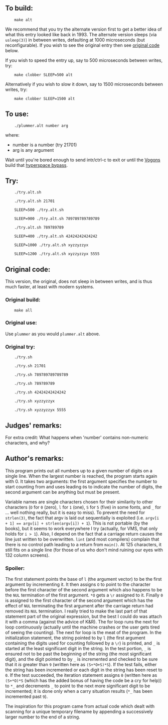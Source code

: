 ## To build:

``` <!---sh-->
    make alt
```

We recommend that you try the alternate version first to get a better idea of
what this entry looked like back in 1993. The alternate version sleeps (via
`usleep(3)`) in between writes, defaulting at 1000 microseconds (but
reconfigurable). If you wish to see the original entry then see [original
code](#original-code) below.

If you wish to speed the entry up, say to 500 microseconds between writes, try:

``` <!---sh-->
    make clobber SLEEP=500 alt
```

Alternatively if you wish to slow it down, say to 1500 microseconds between
writes, try:

``` <!---sh-->
    make clobber SLEEP=1500 alt
```


## To use:

``` <!---sh-->
    ./plummer.alt number arg
```

where:

- number is a number    (try 21701)
- arg is any argument

Wait until you're bored enough to send intr/ctrl-c to exit or until the
[Vogons](https://hitchhikers.fandom.com/wiki/Vogon) build that [hyperspace
bypass](https://hitchhikers.fandom.com/wiki/Bypass).


## Try:

``` <!---sh-->
    ./try.alt.sh

    ./try.alt.sh 21701

    SLEEP=500 ./try.alt.sh

    SLEEP=900 ./try.alt.sh 789789789789789

    ./try.alt.sh 789789789

    SLEEP=400 ./try.alt.sh 42424242424242

    SLEEP=1000 ./try.alt.sh xyzzyzzyx

    SLEEP=1200 ./try.alt.sh xyzzyzzyx 5555
```


## Original code:

This version, the original, does not sleep in between writes, and is thus much
faster, at least with modern systems.


### Original build:

``` <!---sh-->
    make all
```


### Original use:

Use `plummer` as you would `plummer.alt` above.


### Original try:

``` <!---sh-->
    ./try.sh

    ./try.sh 21701

    ./try.sh 789789789789789

    ./try.sh 789789789

    ./try.sh 42424242424242

    ./try.sh xyzzyzzyx

    ./try.sh xyzzyzzyx 5555
```


## Judges' remarks:

For extra credit: What happens when 'number' contains non-numeric
characters, and why?


## Author's remarks:

This program prints out all numbers up to a given number of digits
on a single line.  When the largest number is reached, the program
starts again with 0.  It takes two arguments: the first argument
specifies the number to start counting from and uses leading `0`s to
indicate the number of digits, the second argument can be anything
but must be present.

Variable names are single characters chosen for their similarity to other
characters (`O` for `0` (zero), `l` for `1` (one), `S` for `5` (five) in some
fonts, and `_` for ...  well nothing really, but it is easy to miss).  To
prevent the need for `strlen(3)`, the fact that argv is laid out sequentially is
exploited (i.e.  `argv[i + 1] == argv[i] + strlen(argv[i]) + 1`).  This is not
portable (by the books), but it seems to work everywhere I try (actually, for
VMS, that only holds for `i > 1`).  Also, I depend on the fact that a carriage
return causes the line just written to be overwritten. `lint` (and most
compilers) complain that there is no control path leading to a return from
`main()`.  At 125 characters, it still fits on a single line (for those of us
who don't mind ruining our eyes with 132 column screens).

### Spoiler:

The first statement points the base of `l` (the argument vector) to
be the first argument by incrementing it.  It then assigns `O` to
point to the character before the first character of the second
argument which also happens to be the `NUL` termination of the first
argument.  `*O` gets a `\r` assigned to it.  Finally `0` is assigned to
the first character of the second argument which has the effect of
`NUL` terminating the first argument after the carriage return had
removed its `NUL` termination.  I really tried to make the last part
of that statement part of the original expression, but the best I
could do was attach it with a comma (against the advice of K&R).
The for loop runs the next for loop continuously (actually until
the machine crashes or the user gets tired of seeing the
counting). The next for loop is the meat of the program.  In the
initialization statement, the string pointed to by `l` (the first
argument containing the digits used for counting followed by a `\r`)
is printed, and `_` is started at the least significant digit in the
string.  In the test portion, `_` is ensured not to be past the
beginning of the string (the most significant digit), and the digit
pointed to by `_` is incremented and checked to be sure that it _is_
greater than `9` (written here as `(S+*O+S)*S`).  If the test fails,
either the string has been incremented or each digit in the string
has been reset to `0`.  If the test succeeded, the iteration
statement assigns `0` (written here as `(S+*O)*S` (which has the
added bonus of having the code be a cry for help)) to `*_` and
decrements `_` to point to the next more significant digit to be
incremented; it is done only when a carry situation results (`*_` has
been incremented past `9`).

The inspiration for this program came from actual code which dealt
with scanning for a unique temporary filename by appending a
successively larger number to the end of a string.


<!--

    Copyright © 1984-2024 by Landon Curt Noll. All Rights Reserved.

    You are free to share and adapt this file under the terms of this license:

        Creative Commons Attribution-ShareAlike 4.0 International (CC BY-SA 4.0)

    For more information, see:

        https://creativecommons.org/licenses/by-sa/4.0/

-->
